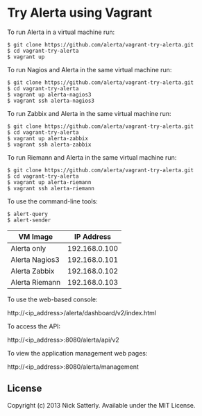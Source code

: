 Try Alerta using Vagrant
========================

To run Alerta in a virtual machine run:

```
$ git clone https://github.com/alerta/vagrant-try-alerta.git
$ cd vagrant-try-alerta
$ vagrant up
```

To run Nagios and Alerta in the same virtual machine run:
```
$ git clone https://github.com/alerta/vagrant-try-alerta.git
$ cd vagrant-try-alerta
$ vagrant up alerta-nagios3
$ vagrant ssh alerta-nagios3
```

To run Zabbix and Alerta in the same virtual machine run:
```
$ git clone https://github.com/alerta/vagrant-try-alerta.git
$ cd vagrant-try-alerta
$ vagrant up alerta-zabbix
$ vagrant ssh alerta-zabbix
```

To run Riemann and Alerta in the same virtual machine run:
```
$ git clone https://github.com/alerta/vagrant-try-alerta.git
$ cd vagrant-try-alerta
$ vagrant up alerta-riemann
$ vagrant ssh alerta-riemann
```

To use the command-line tools:

```
$ alert-query
$ alert-sender
```

| VM Image       | IP Address    |
| -------------- | --------------|
| Alerta only    | 192.168.0.100 |
| Alerta Nagios3 | 192.168.0.101 |
| Alerta Zabbix  | 192.168.0.102 |
| Alerta Riemann | 192.168.0.103 |

To use the web-based console:

http://<ip_address>/alerta/dashboard/v2/index.html

To access the API:

http://<ip_address>:8080/alerta/api/v2

To view the application management web pages:

http://<ip_address>:8080/alerta/management

License
-------

Copyright (c) 2013 Nick Satterly. Available under the MIT License.

